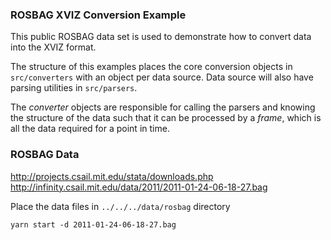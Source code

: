 ### ROSBAG XVIZ Conversion Example

This public ROSBAG data set is used to demonstrate how to convert data into the XVIZ format.

The structure of this examples places the core conversion objects in `src/converters` with
an object per data source. Data source will also have parsing utilities in `src/parsers`.

The *converter* objects are responsible for calling the parsers and knowing the structure of the data
such that it can be processed by a *frame*, which is all the data required for a point in time.

### ROSBAG Data

http://projects.csail.mit.edu/stata/downloads.php
http://infinity.csail.mit.edu/data/2011/2011-01-24-06-18-27.bag

Place the data files in `../../../data/rosbag` directory

```
yarn start -d 2011-01-24-06-18-27.bag
```
